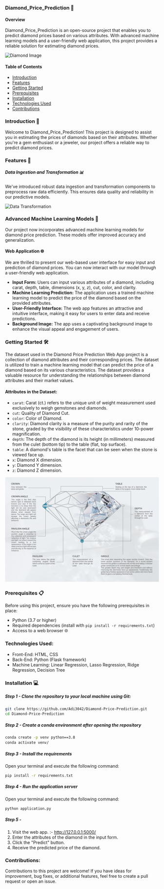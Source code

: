 ### Diamond_Price_Prediction 💍

#### Overview

Diamond_Price_Prediction is an open-source project that enables you to predict diamond prices based on various attributes. With advanced machine learning models and a user-friendly web application, this project provides a reliable solution for estimating diamond prices.

![Diamond Image](https://wtamu.edu/~cbaird/sq/images/diamond_art.png)

#### Table of Contents 

- [Introduction](#introduction)
- [Features](#features)
- [Getting Started](#getting-started)
- [Prerequisites](#prerequisites)
- [Installation](#installation)
- [Technologies Used](#technologies-used)
- [Contributions](#contributions)


### Introduction 🌟

Welcome to Diamond_Price_Prediction! This project is designed to assist you in estimating the prices of diamonds based on their attributes. Whether you're a gem enthusiast or a jeweler, our project offers a reliable way to predict diamond prices.

### Features 🚀

##### Data Ingestion and Transformation 📊

We've introduced robust data ingestion and transformation components to preprocess raw data efficiently. This ensures data quality and reliability in our predictive models.

![Data Transformation](https://www.getdbt.com/ui/img/blog/data_transformation.png)

### Advanced Machine Learning Models 🤖

Our project now incorporates advanced machine learning models for diamond price prediction. These models offer improved accuracy and generalization.

#### Web Application 🌐

We are thrilled to present our web-based user interface for easy input and prediction of diamond prices. You can now interact with our model through a user-friendly web application.

- **Input Form:** Users can input various attributes of a diamond, including carat, depth, table, dimensions (x, y, z), cut, color, and clarity.
- **Machine Learning Prediction:** The application uses a trained machine learning model to predict the price of the diamond based on the provided attributes.
- **User-Friendly Interface:** The web app features an attractive and intuitive interface, making it easy for users to enter data and receive predictions.
- **Background Image:** The app uses a captivating background image to enhance the visual appeal and engagement of users.

### Getting Started 🛠️

The dataset used in the Diamond Price Prediction Web App project is a collection of diamond attributes and their corresponding prices. The dataset is utilized to train a machine learning model that can predict the price of a diamond based on its various characteristics. The dataset provides a valuable resource for understanding the relationships between diamond attributes and their market values.

#### Attributes in the Dataset:

- `carat`: Carat (ct.) refers to the unique unit of weight measurement used exclusively to weigh gemstones and diamonds.
- `cut`: Quality of Diamond Cut.
- `color`: Color of Diamond.
- `clarity`: Diamond clarity is a measure of the purity and rarity of the stone, graded by the visibility of these characteristics under 10-power magnification.
- `depth`: The depth of the diamond is its height (in millimeters) measured from the culet (bottom tip) to the table (flat, top surface).
- `table`: A diamond's table is the facet that can be seen when the stone is viewed face up.
- `x`: Diamond X dimension.
- `y`: Diamond Y dimension.
- `z`: Diamond Z dimension.

![Diamond Anatomy](https://github.com/BahramJannesar/DiamondsMachineLearning/raw/master/Image/Anglo-DiamondAnatomy_03.jpg)


### Prerequisites 📋

Before using this project, ensure you have the following prerequisites in place:

- Python (3.7 or higher)
- Required dependencies (install with `pip install -r requirements.txt`)
- Access to a web browser 🌐

### Technologies Used:

- Front-End: HTML, CSS
- Back-End: Python (Flask framework)
- Machine Learning: Linear Regression, Lasso Regression, Ridge Regression, Decision Tree

### Installation 💻

##### Step 1 - Clone the repository to your local machine using Git:

```bash
git clone https://github.com/Adi3042/Diamond-Price-Prediction.git
cd Diamond-Price-Prediction
```

##### Step 2 - Create a conda environment after opening the repository

```bash
conda create -p venv python==3.8
conda activate venv/
```

##### Step 3 - Install the requirements

Open your terminal and execute the following command:

```bash
pip install -r requirements.txt
```

##### Step 4 - Run the application server

Open your terminal and execute the following command:

```bash
python application.py
```

##### Step 5 -

1. Visit the web app. :- http://127.0.0.1:5000/
2. Enter the attributes of the diamond in the input form.
3. Click the "Predict" button.
4. Receive the predicted price of the diamond.

### Contributions:

Contributions to this project are welcome! If you have ideas for improvement, bug fixes, or additional features, feel free to create a pull request or open an issue.
